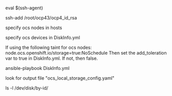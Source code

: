 eval $(ssh-agent)

ssh-add /root/ocp43/ocp4_id_rsa

specify ocs nodes in hosts

specify ocs devices in DiskInfo.yml

If using the following taint for ocs nodes:
node.ocs.openshift.io/storage=true:NoSchedule
Then set the add_toleration var to true in DiskInfo.yml.  If not, then false. 

ansible-playbook DiskInfo.yml

look for output file "ocs_local_storage_config.yaml"

ls -l /dev/disk/by-id/
